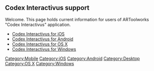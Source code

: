 Codex Interactivus support
--------------------------

Welcome. This page holds current information for users of ARToolworks
"Codex Interactivus" application.

-   [Codex Interactivus for iOS](/Codex_Interactivus_for_iOS "wikilink")
-   [Codex Interactivus for
    Android](/Codex_Interactivus_for_Android "wikilink")
-   [Codex Interactivus for OS
    X](/Codex_Interactivus_for_OS_X "wikilink")
-   [Codex Interactivus for
    Windows](/Codex_Interactivus_for_Windows "wikilink")

[Category:Mobile](/Category:Mobile "wikilink")
[Category:iOS](/Category:iOS "wikilink")
[Category:Android](/Category:Android "wikilink")
[Category:Desktop](/Category:Desktop "wikilink") [Category:OS
X](/Category:OS_X "wikilink")
[Category:Windows](/Category:Windows "wikilink")